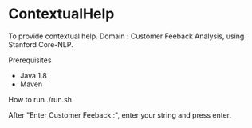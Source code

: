 # ContextualHelp
To provide contextual help. Domain : Customer Feeback Analysis, using Stanford Core-NLP.

Prerequisites
* Java 1.8
* Maven 

How to run
./run.sh

After "Enter Customer Feeback :", enter your string and press enter. 

